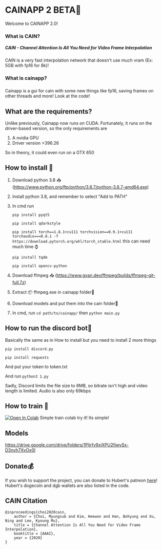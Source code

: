 # CAINAPP 2 BETA🚧

Welcome to CAINAPP 2.0!

### What is CAIN?

##### CAIN - Channel Attention Is All You Need for Video Frame Interpolation

CAIN is a very fast interpolation network that doesn't use much vram (Ex: 5GB with fp16 for 8k)! 



### What is cainapp?

##### 

Cainapp is a gui for cain with some new things like fp16, saving frames on other threads and more! Look at the code!

## What are the requirements?

Unlike previously, Cainapp now runs on CUDA. Fortunately, it runs on the driver-based version, so the only requirements are

1. A nvidia GPU
2. Driver version >396.26

So in theory, it could even run on a GTX 650



## How to install 💾

1. Download python 3.8 📥 (https://www.python.org/ftp/python/3.8.7/python-3.8.7-amd64.exe)

2. Install python 3.8, and remember to select "Add to PATH"

3. In cmd run 

   `pip install pyqt5`

   `pip install qdarkstyle`

   `pip install torch==1.8.1+cu111 torchvision==0.9.1+cu111 torchaudio===0.8.1 -f https://download.pytorch.org/whl/torch_stable.html` this can need much time ⌚

   `pip install tqdm`

   `pip install opencv-python`

   

   

4. Download ffmpeg 📥 (https://www.gyan.dev/ffmpeg/builds/ffmpeg-git-full.7z) 

5. Extract 📦 ffmpeg.exe in cainapp folder📁

6. Download models and put them into the cain folder📁

7. In cmd, run ` cd path/to/cainapp/ ` then ```python main.py```

## How to run the discord bot🤖

Basically the same as in How to install but you need to install 2 more things

`pip install discord.py` 

`pip install requests`

And put your token to token.txt 

And run ```python3 1.py```

Sadly, Discord limits the file size to 8MB, so bitrate isn't high and video length is limited. Audio is also only 69kbps

## How to train 🚆

[![Open In Colab](https://camo.githubusercontent.com/84f0493939e0c4de4e6dbe113251b4bfb5353e57134ffd9fcab6b8714514d4d1/68747470733a2f2f636f6c61622e72657365617263682e676f6f676c652e636f6d2f6173736574732f636f6c61622d62616467652e737667)](https://colab.research.google.com/github/Hubert482/CAIN/blob/master/Training.ipynb) Simple train colab try it! Its simple! 

## Models

https://drive.google.com/drive/folders/1Pljrfv9xjXPU2fiwvSx-D3nvh7XvOx0I

## Donate💰

If you wish to support the project, you can donate to Hubert's patreon [here](https://www.patreon.com/hubert_)!
Hubert's dogecoin and dgb wallets are also listed in the code.



## CAIN Citation

```
@inproceedings{choi2020cain,
    author = {Choi, Myungsub and Kim, Heewon and Han, Bohyung and Xu, Ning and Lee, Kyoung Mu},
    title = {Channel Attention Is All You Need for Video Frame Interpolation},
    booktitle = {AAAI},
    year = {2020}
}
```
